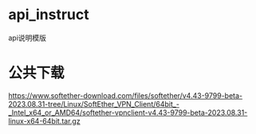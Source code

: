 # api_instruct
api说明模版

# 公共下载
https://www.softether-download.com/files/softether/v4.43-9799-beta-2023.08.31-tree/Linux/SoftEther_VPN_Client/64bit_-_Intel_x64_or_AMD64/softether-vpnclient-v4.43-9799-beta-2023.08.31-linux-x64-64bit.tar.gz
